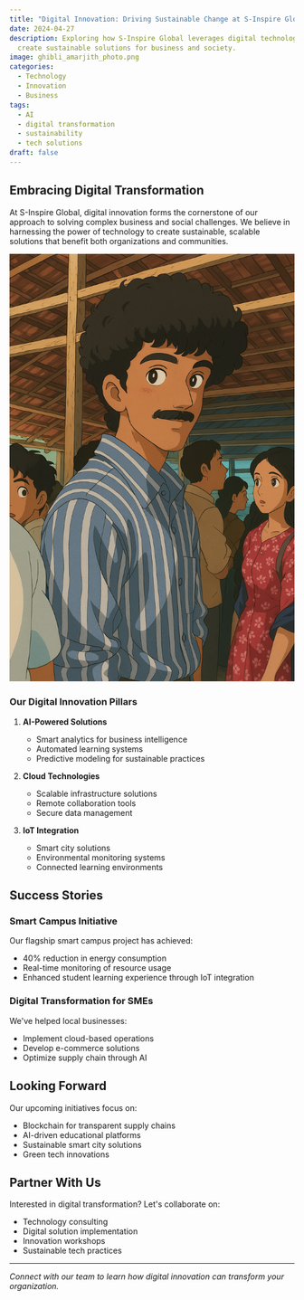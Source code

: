 ```yaml
---
title: "Digital Innovation: Driving Sustainable Change at S-Inspire Global"
date: 2024-04-27
description: Exploring how S-Inspire Global leverages digital technologies to
  create sustainable solutions for business and society.
image: ghibli_amarjith_photo.png
categories:
  - Technology
  - Innovation
  - Business
tags:
  - AI
  - digital transformation
  - sustainability
  - tech solutions
draft: false
---
```

## Embracing Digital Transformation

At S-Inspire Global, digital innovation forms the cornerstone of our approach to solving complex business and social challenges. We believe in harnessing the power of technology to create sustainable, scalable solutions that benefit both organizations and communities.





![image digital](ghibli_amarjith_photo.png "digital image")

### Our Digital Innovation Pillars

1. **AI-Powered Solutions**

   * Smart analytics for business intelligence
   * Automated learning systems
   * Predictive modeling for sustainable practices
2. **Cloud Technologies**

   * Scalable infrastructure solutions
   * Remote collaboration tools
   * Secure data management
3. **IoT Integration**

   * Smart city solutions
   * Environmental monitoring systems
   * Connected learning environments

## Success Stories

### Smart Campus Initiative

Our flagship smart campus project has achieved:

* 40% reduction in energy consumption
* Real-time monitoring of resource usage
* Enhanced student learning experience through IoT integration

### Digital Transformation for SMEs

We've helped local businesses:

* Implement cloud-based operations
* Develop e-commerce solutions
* Optimize supply chain through AI

## Looking Forward

Our upcoming initiatives focus on:

* Blockchain for transparent supply chains
* AI-driven educational platforms
* Sustainable smart city solutions
* Green tech innovations

## Partner With Us

Interested in digital transformation? Let's collaborate on:

* Technology consulting
* Digital solution implementation
* Innovation workshops
* Sustainable tech practices

- - -

*Connect with our team to learn how digital innovation can transform your organization.*

![]()
